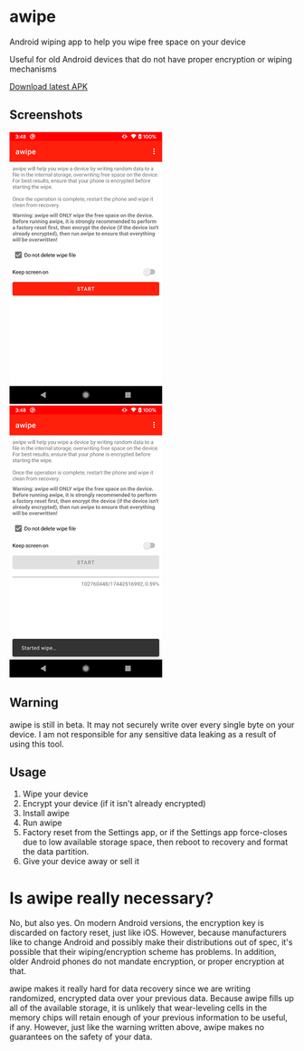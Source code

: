 # awipe

Android wiping app to help you wipe free space on your device

Useful for old Android devices that do not have proper encryption or wiping mechanisms

[Download latest APK](https://github.com/ericswpark/awipe/releases/latest/download/app-release.apk)

## Screenshots

![main_window](img/main_window.png?raw=true) ![wipe_process](img/wipe_process.png?raw=true)

## Warning

awipe is still in beta. It may not securely write over every single byte on your device. I am not responsible for any sensitive data leaking as a result of using this tool.

## Usage

1. Wipe your device
2. Encrypt your device (if it isn't already encrypted)
3. Install awipe
4. Run awipe
5. Factory reset from the Settings app, or if the Settings app force-closes due to low available storage space, then reboot to recovery and format the data partition.
6. Give your device away or sell it

# Is awipe really necessary?

No, but also yes. On modern Android versions, the encryption key is discarded on factory reset, just like iOS. However, because manufacturers like to change Android and possibly make their distributions out of spec, it's possible that their wiping/encryption scheme has problems. In addition, older Android phones do not mandate encryption, or proper encryption at that.

awipe makes it really hard for data recovery since we are writing randomized, encrypted data over your previous data. Because awipe fills up all of the available storage, it is unlikely that wear-leveling cells in the memory chips will retain enough of your previous information to be useful, if any. However, just like the warning written above, awipe makes no guarantees on the safety of your data.
